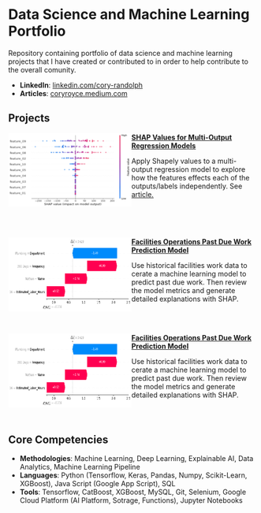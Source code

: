 # Data Science and Machine Learning Portfolio

Repository containing portfolio of data science and machine learning projects that I have created or contributed to in order to help contribute to the overall comunity.

- **LinkedIn**: [linkedin.com/cory-randolph](https://www.linkedin.com/in/cory-randolph-6a28503a/)
- **Articles**: [coryroyce.medium.com](https://coryroyce.medium.com/)

## Projects

<img align="left" width="250" height="150" src="https://github.com/coryroyce/Explainable_AI/blob/main/Reference_Material/Images/SHAP_Summary_Plot_01.png"> **[SHAP Values for Multi-Output Regression Models](https://github.com/coryroyce/Explainable_AI/blob/main/Notebooks/SHAP_Values_for_Multi_Output_Regression_Models.ipynb)**

Apply Shapely values to a multi-output regression model to explore how the features effects each of the outputs/labels independently. See [article.](https://towardsdatascience.com/explainable-ai-for-multiple-regression-2df70cfc9995)

<br /> <br /> <br />

<img align="left" width="250" height="150" src="https://github.com/coryroyce/Facilities_ML_Project/blob/main/Reference/Images/Facility_ML_SHAP_Waterfall_Example_01.png"> **[Facilities Operations Past Due Work Prediction Model](https://github.com/coryroyce/Facilities_ML_Project/blob/main/Notebooks/Facilities_ML_Project.ipynb)**

Use historical facilities work data to cerate a machine learning model to predict past due work. Then review the model metrics and generate detailed explanations with SHAP.

<br />


<br/>

<img align="left" width="250" height="150" src="https://github.com/coryroyce/Facilities_ML_Project/blob/main/Reference/Images/Facility_ML_SHAP_Waterfall_Example_01.png"> **[Facilities Operations Past Due Work Prediction Model](https://github.com/coryroyce/Facilities_ML_Project)**

Use historical facilities work data to cerate a machine learning model to predict past due work. Then review the model metrics and generate detailed explanations with SHAP.

<br/>

#

<!-- Next Project Here -->

## Core Competencies

- **Methodologies**: Machine Learning, Deep Learning, Explainable AI, Data Analytics, Machine Learning Pipeline
- **Languages**: Python (Tensorflow, Keras, Pandas, Numpy, Scikit-Learn, XGBoost), Java Script (Google App Script), SQL
- **Tools**: Tensorflow, CatBoost, XGBoost, MySQL, Git, Selenium, Google Cloud Platform (AI Platform, Sotrage, Functions), Jupyter Notebooks
